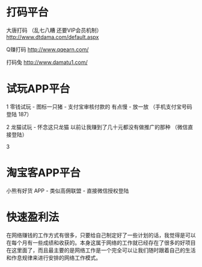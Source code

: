 
# 打码平台

大唐打码 （乱七八糟 还要VIP会员机制）
http://www.dtdama.com/default.aspx

Q赚打码
http://www.qqearn.com/

打码兔
http://www.damatu1.com/


# 试玩APP平台

1 零钱试玩 - 图标一只猪 - 支付宝审核付款的 有点慢 - 放一放  （手机支付宝号码登陆 187）

2 龙猫试玩 - 怀念这只龙猫 以前让我赚到了几十元都没有做推广的那种 （微信直接登陆）

3 

# 淘宝客APP平台

小熊有好货 APP - 类似高佣联盟 - 直接微信授权登陆 

# 快速盈利法

在网络赚钱的工作方式有很多，只要给自己制定好了一些计划的话，我觉得是可以在每个月有一些成绩和收获的。本身这属于网络的工作就已经存在了很多的好项目在这里面了，而且最主要的是网络工作是一个完全可以让我们随时跟着自己的生活和作息规律来进行安排的网络工作模式。
